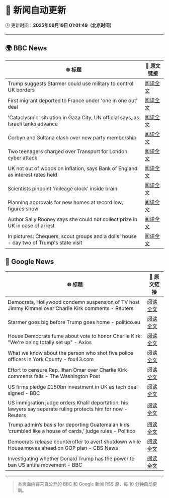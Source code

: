 # 🧠 新闻自动更新

🕒 更新时间：**2025年09月19日 01:01:49（北京时间）**

---

## 🌍 BBC News

| 🌐 标题 | 🔗 原文链接 |
|--------|-------------|
| Trump suggests Starmer could use military to control UK borders | [阅读全文](https://www.bbc.com/news/articles/cpd91wjypj9o?at_medium=RSS&at_campaign=rss) |
| First migrant deported to France under 'one in one out' deal | [阅读全文](https://www.bbc.com/news/articles/ckg653r06jgo?at_medium=RSS&at_campaign=rss) |
| 'Cataclysmic' situation in Gaza City, UN official says, as Israeli tanks advance | [阅读全文](https://www.bbc.com/news/articles/c5y8l46m5evo?at_medium=RSS&at_campaign=rss) |
| Corbyn and Sultana clash over new party membership | [阅读全文](https://www.bbc.com/news/articles/cgkn3v1e7g3o?at_medium=RSS&at_campaign=rss) |
| Two teenagers charged over Transport for London cyber attack | [阅读全文](https://www.bbc.com/news/articles/c62z8k14kxxo?at_medium=RSS&at_campaign=rss) |
| UK not out of woods on inflation, says Bank of England as interest rates held | [阅读全文](https://www.bbc.com/news/articles/cge2q7wvyz3o?at_medium=RSS&at_campaign=rss) |
| Scientists pinpoint 'mileage clock' inside brain | [阅读全文](https://www.bbc.com/news/articles/crkjn6r7j23o?at_medium=RSS&at_campaign=rss) |
| Planning approvals for new homes at record low, figures show | [阅读全文](https://www.bbc.com/news/articles/cgmzwk4yd1eo?at_medium=RSS&at_campaign=rss) |
| Author Sally Rooney says she could not collect prize in UK in case of arrest | [阅读全文](https://www.bbc.com/news/articles/c3w54g14gp9o?at_medium=RSS&at_campaign=rss) |
| In pictures: Chequers, scout groups and a dolls' house - day two of Trump's state visit | [阅读全文](https://www.bbc.com/news/articles/cn0xq78xdeqo?at_medium=RSS&at_campaign=rss) |

## 📰 Google News

| 🌐 标题 | 🔗 原文链接 |
|--------|-------------|
| Democrats, Hollywood condemn suspension of TV host Jimmy Kimmel over Charlie Kirk comments - Reuters | [阅读全文](https://news.google.com/rss/articles/CBMivwFBVV95cUxNaC1qWEFhejNVZDRSTGpUclNuUUJxUTJ5R0FKelhjUWM0WmtMcUNXeFZMRDU3cGR1NzdiWDdqRzRTOGJJMDlHUGdYZ2kwTDRjTk1RRlA5UGZjLTRydFJXQmpQTTlRVHo1dXRhWFNPLVR3dlFyWlJHa1RwZVNUWm5BN3hZM040UG1rN3dnaWxTUjY4SjdTMTdPb2w2cEtJT2Z3Q1cweFBQTjNHMlh4ZzBvYUQxZ1M0U0VxOXZScWtfdw?oc=5) |
| Starmer goes big before Trump goes home - politico.eu | [阅读全文](https://news.google.com/rss/articles/CBMidEFVX3lxTE1IbXR3cURMU3dSdGN3N0NyYTVuNHllQ2lGR2ZtS0FIRmV0LWdhckIwd29OckRmcUZ3Wkc2NXU3QzUybkUxOXdqdUd4WVZrTjVYLUdQVEFVT2lSRktQZ1U0Z21yU29IVWlaNm53M2pkdkFyaXFP?oc=5) |
| House Democrats fume about vote to honor Charlie Kirk: "We're being totally set up" - Axios | [阅读全文](https://news.google.com/rss/articles/CBMihwFBVV95cUxQNUlTSWxjUUFkV3luQ3g0RndlNVB5bXBNVWVBa1ozdk0wRDNZa0dlenVaaTA2R2VkcERPRkNRYlNMSXI5RnBQY282Wk5famZWUFkxSkRXVVJCbjJGaUkxNFRGay1mVDZ1cW5fUHRrMEtqUVdGb2otQmxxRS1GRTUzYjliZ3FIQ0E?oc=5) |
| What we know about the person who shot five police officers in York County - fox43.com | [阅读全文](https://news.google.com/rss/articles/CBMihwJBVV95cUxOdzVycG9VYlZWeTJtSGpKREhYNkRNTmxGRHVzMkFMdGRadlZYQloxby1yMVVGcTdkWWtiU2duSnY0N2tqaGdUdTdsR1RnZnJiSkhUMmVuSjdTVWpZd3hHNlZxOEk1eFdIVGJCQXc2WXFCYVJmNWREcmhycmI4akRyTlVMNXhKUUU5bF9HY0o0bzh0elRIdE81NDJMWkhzTVUzeXR3MVZRektSV0l0MVhkTVMxaDBkZ3ZCRElHQS1YUWppa1lUZkRIczYwOXVrZGJNVFgzUUV4MXJGUXI0d013MnRRcHBTbXctX2hsMU54bDhlaXQzc2x5RXVoNG1kUlFYRW9FS1hZNA?oc=5) |
| Effort to censure Rep. Ilhan Omar over Charlie Kirk comments fails - The Washington Post | [阅读全文](https://news.google.com/rss/articles/CBMitAFBVV95cUxNckxxWXpjMTAtRUFfQU9hYkhFcVp0dFFrUVItR1dIWi1BRG5CWkN6QjFkWW5PUXN4bWdNMFlPRTQwaDBUMjhsM3Y4dlVyN25BM05PY25oRVZ5dTdDQzVlN3U5N1RMMGFSTzNmT1RIVHVKaGM4OTZwUl9NN3U3V0hnMjk0QzRxeVprTUtjNGFqYjZqLU1sTWdHODhCV2xfMnpPcVFIOUxFV19IcWZETkN4NE9kbEg?oc=5) |
| US firms pledge £150bn investment in UK as tech deal signed - BBC | [阅读全文](https://news.google.com/rss/articles/CBMiWkFVX3lxTE1OV0RkWmZRYVEtbTNVWEIyRGdFY3pRdGZGX2J0bm9HdjU1c1pqRjFsWHNDTFZKR1V0YjU3OUpDaHRNNkFOQ2hqQllLOHlPNVlNcWNkSEpCQTFHUdIBX0FVX3lxTE83M3ctYUxtaHhxSVRkajR5MURoVjdlZ3E5aGp2SV9FRkVUbmFxbmxfZlE2WkstZ1VHTE1TblgyYkdTWVdWOTc1T3U1NmNZSV9SeXN3OGd1UWJsQ3ppSll3?oc=5) |
| US immigration judge orders Khalil deportation, his lawyers say separate ruling protects him for now - Reuters | [阅读全文](https://news.google.com/rss/articles/CBMiwAFBVV95cUxPTjE5U1diMFZoWGdUTDRXTHlna19Jc0JVaDJoQnRsbWVZUThuNVI4WUpCZmtlaTdYc3RJYUZpUHE4TlVTaV9PQ21IRXd0NTVPTXdfUjYtbzV0Y1o2WGxHWGJoazJZTnBwdGpnZ3JqbWxEWjViRVJhajZsSFZVeERxbmtGbkJVMlBjbThhVHR0M3I5VXFtTGRUWC1fUDJiRVFNZTIyNmlnNGRZQy1FU3MzdVQzWkFjTEpCNHAtN0pEZFo?oc=5) |
| Trump admin’s basis for deporting Guatemalan kids ‘crumbled like a house of cards,’ judge rules - Politico | [阅读全文](https://news.google.com/rss/articles/CBMikgFBVV95cUxQVEdNd3ZDTmtBblN5YVZXYlhWaklNeVhhYkN6S2RfOFJubE5ZT1NpOGZaOEQ1ZEMtZVFwVFZuTzFqUnZWeHRFdkRiUzlVelNxaFlzdEhYZzdURHJydEdTZE9CamZFcUUtSTVpTlpMdWZDbnFwOUYyNi1GQmdlYmhPUkpIWnI3dFFNb3JFS2VUNmxFQQ?oc=5) |
| Democrats release counteroffer to avert shutdown while House moves ahead on GOP plan - CBS News | [阅读全文](https://news.google.com/rss/articles/CBMickFVX3lxTE5pbXJ4clg4eVkwQkFnamROd0UzTTlYYjNFMkFoSzVrYnV1NVBuYWNJU28wdXM0UHpLRV9Fa2gzTWx0ODdPaG5CdWk2SGZlRlpXOU1rZjNhQXFieHBoM1hLeUhRNTVDYmhfYVlTMXMzYVB6QdIBd0FVX3lxTE9CdDU4Z2VfZVN0aW5Vb2lfeTRwSW1fdVVreW9kSzJ2MWVkQlZwVVZ4NTZoUy1hamRrUjNFWktWVjRVellUNWVHQ0NDVjNqZnZIc1VNTHhhM2NDM3FfeXVlbWc5ZDVxUFUyY2FiUkxmcUJjUlItZ0VN?oc=5) |
| Investigating whether Donald Trump has the power to ban US antifa movement - BBC | [阅读全文](https://news.google.com/rss/articles/CBMiVEFVX3lxTE1kdzg2OEQ5MkVhVC1ZajhWR0hrZlg1bVByUDU2bVJvUk1tRHhWbWlxQmFlTzVaaHY0VzIta3hQY1hOU0F0bV9wRnVXVW9vSTFlZzBvUg?oc=5) |

---
> 本页面内容来自公开的 BBC 和 Google 新闻 RSS 源，每 10 分钟自动更新。